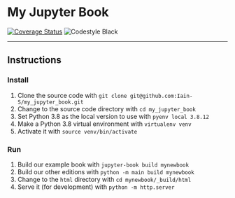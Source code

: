 # My Jupyter Book

[![Coverage Status](https://coveralls.io/repos/github/Iain-S/my_jupyter_book/badge.svg?branch=main)](https://coveralls.io/github/Iain-S/my_jupyter_book?branch=main)
![Codestyle Black](https://img.shields.io/badge/code%20style-black-000000.svg)

----------------------------------------------------------------

## Instructions

### Install

1. Clone the source code with `git clone git@github.com:Iain-S/my_jupyter_book.git`
1. Change to the source code directory with `cd my_jupyter_book`
1. Set Python 3.8 as the local version to use with `pyenv local 3.8.12`
1. Make a Python 3.8 virtual environment with `virtualenv venv`
1. Activate it with `source venv/bin/activate`

### Run

1. Build our example book with `jupyter-book build mynewbook`
1. Build our other editions with `python -m main build mynewbook`
1. Change to the `html` directory with `cd mynewbook/_build/html`
1. Serve it (for development) with `python -m http.server`
